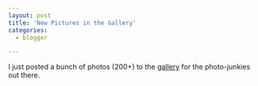 ```yaml
---
layout: post
title: 'New Pictures in the Gallery'
categories:
  - blogger

---
```


I just posted a bunch of photos (200+) to the <a href="http://www.thecave.com/gallery.aspx">gallery</a> for the photo-junkies out there.
